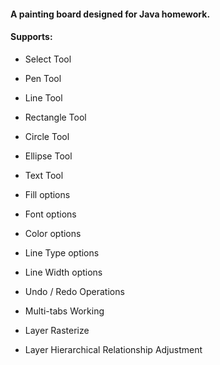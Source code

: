 #### A painting board designed for Java homework.

#### Supports:

- Select Tool
- Pen Tool
- Line Tool
- Rectangle Tool
- Circle Tool
- Ellipse Tool
- Text Tool

- Fill options
- Font options
- Color options
- Line Type options
- Line Width options

- Undo / Redo Operations

- Multi-tabs Working

- Layer Rasterize
- Layer Hierarchical Relationship Adjustment